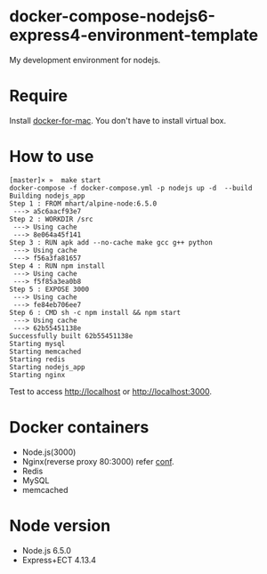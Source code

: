 # docker-compose-nodejs6-express4-environment-template
My development environment for nodejs.

# Require
Install [docker-for-mac](https://docs.docker.com/docker-for-mac/).
You don't have to install virtual box.

# How to use 
```
[master]× »  make start
docker-compose -f docker-compose.yml -p nodejs up -d  --build
Building nodejs_app
Step 1 : FROM mhart/alpine-node:6.5.0
 ---> a5c6aacf93e7
Step 2 : WORKDIR /src
 ---> Using cache
 ---> 8e064a45f141
Step 3 : RUN apk add --no-cache make gcc g++ python
 ---> Using cache
 ---> f56a3fa81657
Step 4 : RUN npm install
 ---> Using cache
 ---> f5f85a3ea0b8
Step 5 : EXPOSE 3000
 ---> Using cache
 ---> fe84eb706ee7
Step 6 : CMD sh -c npm install && npm start
 ---> Using cache
 ---> 62b55451138e
Successfully built 62b55451138e
Starting mysql
Starting memcached
Starting redis
Starting nodejs_app
Starting nginx
```

Test to access [http://localhost](http://localhost) or [http://localhost:3000](http://localhost:3000). 

# Docker containers
- Node.js(3000)
- Nginx(reverse proxy 80:3000) refer [conf](https://github.com/ichiwa/docker-compose-nodejs6-express4-environment-template/blob/master/docker/etc/nginx/conf.d/nodejs.conf).
- Redis
- MySQL
- memcached

# Node version
- Node.js  6.5.0
- Express+ECT 4.13.4
